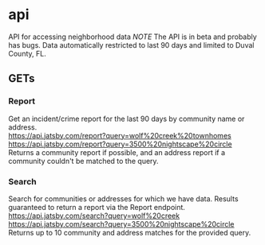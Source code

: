 # api
API for accessing neighborhood data
*NOTE* The API is in beta and probably has bugs. Data automatically restricted to last 90 days and limited to Duval County, FL.

## GETs

### Report
Get an incident/crime report for the last 90 days by community name or address.  
https://api.jatsby.com/report?query=wolf%20creek%20townhomes  
https://api.jatsby.com/report?query=3500%20nightscape%20circle  
Returns a community report if possible, and an address report if a community couldn't be matched to the query.  

### Search
Search for communities or addresses for which we have data. Results guaranteed to return a report via the Report endpoint.  
https://api.jatsby.com/search?query=wolf%20creek  
https://api.jatsby.com/search?query=3500%20nightscape%20circle  
Returns up to 10 community and address matches for the provided query.
